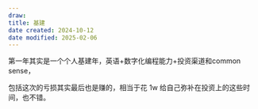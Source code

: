 ```yaml
---
draw:
title: 基建
date created: 2024-10-12
date modified: 2025-02-06
---
```


第一年其实是一个个人基建年，英语+数字化编程能力+投资渠道和common sense，

包括这次的亏损其实最后也是赚的，相当于花 1w 给自己弥补在投资上的这些时间，也不错。
